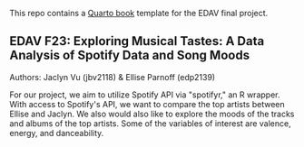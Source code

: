 This repo contains a [Quarto book](https://quarto.org/docs/books/) template for the EDAV final project.

## EDAV F23: Exploring Musical Tastes: A Data Analysis of Spotify Data and Song Moods 

Authors: Jaclyn Vu (jbv2118) & Ellise Parnoff (edp2139)

For our project, we aim to utilize Spotify API via "spotifyr," an R wrapper. With access to Spotify's API, we want to compare the top artists between Ellise and Jaclyn. We also would also like to explore the moods of the tracks and albums of the top artists. Some of the variables of interest are valence, energy, and danceability. 






